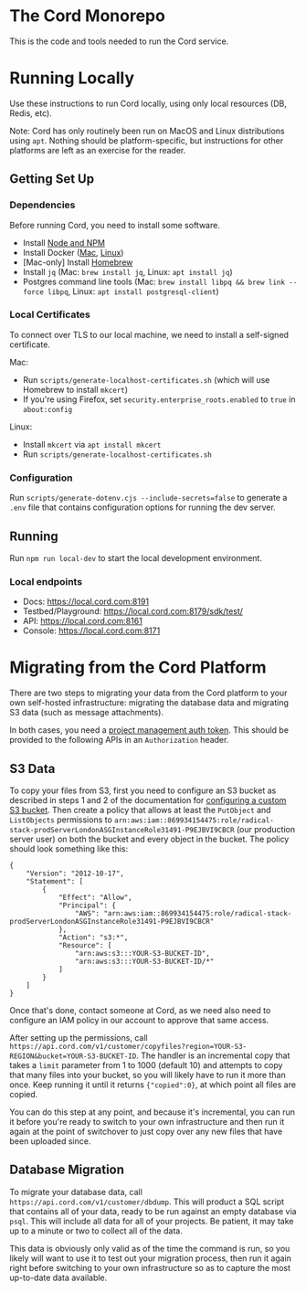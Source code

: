 # The Cord Monorepo

This is the code and tools needed to run the Cord service.

# Running Locally

Use these instructions to run Cord locally, using only local resources (DB, Redis, etc).

Note: Cord has only routinely been run on MacOS and Linux distributions using `apt`.  Nothing should be platform-specific, but instructions for other platforms are left as an exercise for the reader.

## Getting Set Up

### Dependencies

Before running Cord, you need to install some software.

* Install [Node and NPM](https://nodejs.org/en/download/package-manager)
* Install Docker ([Mac](https://docs.docker.com/desktop/install/mac-install/), [Linux](https://docs.docker.com/desktop/install/linux-install/))
* [Mac-only] Install [Homebrew](https://brew.sh/)
* Install `jq` (Mac: `brew install jq`, Linux: `apt install jq`)
* Postgres command line tools (Mac: `brew install libpq && brew link --force libpq`, Linux: `apt install postgresql-client`)

### Local Certificates

To connect over TLS to our local machine, we need to install a self-signed certificate.

Mac:

* Run `scripts/generate-localhost-certificates.sh` (which will use Homebrew to install `mkcert`)
* If you're using Firefox, set `security.enterprise_roots.enabled` to `true` in `about:config`

Linux:

* Install `mkcert` via `apt install mkcert`
* Run `scripts/generate-localhost-certificates.sh`

### Configuration

Run `scripts/generate-dotenv.cjs --include-secrets=false` to generate a `.env` file that contains configuration options for running the dev server.

## Running

Run `npm run local-dev` to start the local development environment.

### Local endpoints

* Docs: https://local.cord.com:8191
* Testbed/Playground: https://local.cord.com:8179/sdk/test/
* API: https://local.cord.com:8161
* Console: https://local.cord.com:8171

# Migrating from the Cord Platform

There are two steps to migrating your data from the Cord platform to your own self-hosted infrastructure: migrating the database data and migrating S3 data (such as message attachments).

In both cases, you need a [project management auth token](https://docs.cord.com/reference/authentication#Project-management-auth-token).  This should be provided to the following APIs in an `Authorization` header.

## S3 Data

To copy your files from S3, first you need to configure an S3 bucket as described in steps 1 and 2 of the documentation for [configuring a custom S3 bucket](https://docs.cord.com/customization/s3-bucket).  Then create a policy that allows at least the `PutObject` and `ListObjects` permissions to `arn:aws:iam::869934154475:role/radical-stack-prodServerLondonASGInstanceRole31491-P9EJBVI9CBCR` (our production server user) on both the bucket and every object in the bucket.  The policy should look something like this:

```
{
    "Version": "2012-10-17",
    "Statement": [
        {
            "Effect": "Allow",
            "Principal": {
                "AWS": "arn:aws:iam::869934154475:role/radical-stack-prodServerLondonASGInstanceRole31491-P9EJBVI9CBCR"
            },
            "Action": "s3:*",
            "Resource": [
                "arn:aws:s3:::YOUR-S3-BUCKET-ID",
                "arn:aws:s3:::YOUR-S3-BUCKET-ID/*"
            ]
        }
    ]
}
```

Once that's done, contact someone at Cord, as we need also need to configure an IAM policy in our account to approve that same access.

After setting up the permissions, call `https://api.cord.com/v1/customer/copyfiles?region=YOUR-S3-REGION&bucket=YOUR-S3-BUCKET-ID`.  The handler is an incremental copy that takes a `limit` parameter from 1 to 1000 (default 10) and attempts to copy that many files into your bucket, so you will likely have to run it more than once.  Keep running it until it returns `{"copied":0}`, at which point all files are copied.

You can do this step at any point, and because it's incremental, you can run it before you're ready to switch to your own infrastructure and then run it again at the point of switchover to just copy over any new files that have been uploaded since.

## Database Migration

To migrate your database data, call `https://api.cord.com/v1/customer/dbdump`.  This will product a SQL script that contains all of your data, ready to be run against an empty database via `psql`.  This will include all data for all of your projects.  Be patient, it may take up to a minute or two to collect all of the data.

This data is obviously only valid as of the time the command is run, so you likely will want to use it to test out your migration process, then run it again right before switching to your own infrastructure so as to capture the most up-to-date data available.
